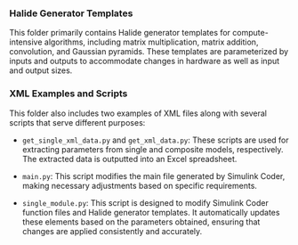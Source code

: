 ### Halide Generator Templates
This folder primarily contains Halide generator templates for compute-intensive algorithms, including matrix multiplication, matrix addition, convolution, and Gaussian pyramids. These templates are parameterized by inputs and outputs to accommodate changes in hardware as well as input and output sizes.

### XML Examples and Scripts
This folder also includes two examples of XML files along with several scripts that serve different purposes:

- `get_single_xml_data.py` and `get_xml_data.py`: These scripts are used for extracting parameters from single and composite models, respectively. The extracted data is outputted into an Excel spreadsheet.

- `main.py`: This script modifies the main file generated by Simulink Coder, making necessary adjustments based on specific requirements.

- `single_module.py`: This script is designed to modify Simulink Coder function files and Halide generator templates. It automatically updates these elements based on the parameters obtained, ensuring that changes are applied consistently and accurately.



